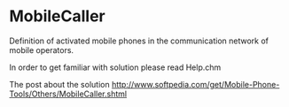 # MobileCaller
Definition of activated mobile phones in the communication network of mobile operators.

In order to get familiar with solution please read Help.chm

The post about the solution
http://www.softpedia.com/get/Mobile-Phone-Tools/Others/MobileCaller.shtml

